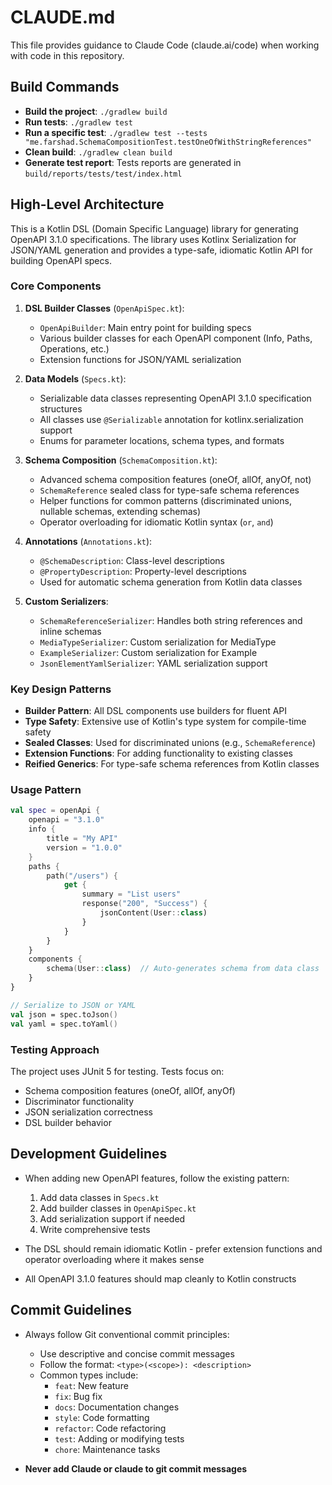 # CLAUDE.md

This file provides guidance to Claude Code (claude.ai/code) when working with code in this repository.

## Build Commands

- **Build the project**: `./gradlew build`
- **Run tests**: `./gradlew test`
- **Run a specific test**: `./gradlew test --tests "me.farshad.SchemaCompositionTest.testOneOfWithStringReferences"`
- **Clean build**: `./gradlew clean build`
- **Generate test report**: Tests reports are generated in `build/reports/tests/test/index.html`

## High-Level Architecture

This is a Kotlin DSL (Domain Specific Language) library for generating OpenAPI 3.1.0 specifications. The library uses Kotlinx Serialization for JSON/YAML generation and provides a type-safe, idiomatic Kotlin API for building OpenAPI specs.

### Core Components

1. **DSL Builder Classes** (`OpenApiSpec.kt`):
   - `OpenApiBuilder`: Main entry point for building specs
   - Various builder classes for each OpenAPI component (Info, Paths, Operations, etc.)
   - Extension functions for JSON/YAML serialization

2. **Data Models** (`Specs.kt`):
   - Serializable data classes representing OpenAPI 3.1.0 specification structures
   - All classes use `@Serializable` annotation for kotlinx.serialization support
   - Enums for parameter locations, schema types, and formats

3. **Schema Composition** (`SchemaComposition.kt`):
   - Advanced schema composition features (oneOf, allOf, anyOf, not)
   - `SchemaReference` sealed class for type-safe schema references
   - Helper functions for common patterns (discriminated unions, nullable schemas, extending schemas)
   - Operator overloading for idiomatic Kotlin syntax (`or`, `and`)

4. **Annotations** (`Annotations.kt`):
   - `@SchemaDescription`: Class-level descriptions
   - `@PropertyDescription`: Property-level descriptions
   - Used for automatic schema generation from Kotlin data classes

5. **Custom Serializers**:
   - `SchemaReferenceSerializer`: Handles both string references and inline schemas
   - `MediaTypeSerializer`: Custom serialization for MediaType
   - `ExampleSerializer`: Custom serialization for Example
   - `JsonElementYamlSerializer`: YAML serialization support

### Key Design Patterns

- **Builder Pattern**: All DSL components use builders for fluent API
- **Type Safety**: Extensive use of Kotlin's type system for compile-time safety
- **Sealed Classes**: Used for discriminated unions (e.g., `SchemaReference`)
- **Extension Functions**: For adding functionality to existing classes
- **Reified Generics**: For type-safe schema references from Kotlin classes

### Usage Pattern

```kotlin
val spec = openApi {
    openapi = "3.1.0"
    info {
        title = "My API"
        version = "1.0.0"
    }
    paths {
        path("/users") {
            get {
                summary = "List users"
                response("200", "Success") {
                    jsonContent(User::class)
                }
            }
        }
    }
    components {
        schema(User::class)  // Auto-generates schema from data class
    }
}

// Serialize to JSON or YAML
val json = spec.toJson()
val yaml = spec.toYaml()
```

### Testing Approach

The project uses JUnit 5 for testing. Tests focus on:
- Schema composition features (oneOf, allOf, anyOf)
- Discriminator functionality
- JSON serialization correctness
- DSL builder behavior

## Development Guidelines

- When adding new OpenAPI features, follow the existing pattern:
  1. Add data classes in `Specs.kt`
  2. Add builder classes in `OpenApiSpec.kt`
  3. Add serialization support if needed
  4. Write comprehensive tests

- The DSL should remain idiomatic Kotlin - prefer extension functions and operator overloading where it makes sense

- All OpenAPI 3.1.0 features should map cleanly to Kotlin constructs

## Commit Guidelines

- Always follow Git conventional commit principles:
  - Use descriptive and concise commit messages
  - Follow the format: `<type>(<scope>): <description>`
  - Common types include: 
    - `feat`: New feature
    - `fix`: Bug fix
    - `docs`: Documentation changes
    - `style`: Code formatting
    - `refactor`: Code refactoring
    - `test`: Adding or modifying tests
    - `chore`: Maintenance tasks

- **Never add Claude or claude to git commit messages**